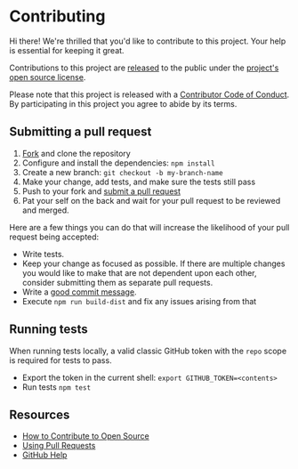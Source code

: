 # Contributing

[fork]: https://github.com/erlef/setup-beam/fork
[pr]: https://github.com/erlef/setup-beam/compare
[code-of-conduct]: https://github.com/erlef/setup-beam/blob/main/CODE_OF_CONDUCT.md

Hi there! We're thrilled that you'd like to contribute to this project. Your help is essential for
keeping it great.

Contributions to this project are
[released](https://help.github.com/articles/github-terms-of-service/#6-contributions-under-repository-license)
to the public under the [project's open source license](LICENSE.md).

Please note that this project is released with a [Contributor Code of Conduct][code-of-conduct]. By
participating in this project you agree to abide by its terms.

## Submitting a pull request

1. [Fork][fork] and clone the repository
1. Configure and install the dependencies: `npm install`
1. Create a new branch: `git checkout -b my-branch-name`
1. Make your change, add tests, and make sure the tests still pass
1. Push to your fork and [submit a pull request][pr]
1. Pat your self on the back and wait for your pull request to be reviewed and merged.

Here are a few things you can do that will increase the likelihood of your pull request being accepted:

- Write tests.
- Keep your change as focused as possible. If there are multiple changes you would like to make that
are not dependent upon each other, consider submitting them as separate pull requests.
- Write a [good commit message](http://tbaggery.com/2008/04/19/a-note-about-git-commit-messages.html).
- Execute `npm run build-dist` and fix any issues arising from that

## Running tests

When running tests locally, a valid classic GitHub token with the `repo` scope is required for tests
to pass.

- Export the token in the current shell: `export GITHUB_TOKEN=<contents>`
- Run tests `npm test`

## Resources

- [How to Contribute to Open Source](https://opensource.guide/how-to-contribute/)
- [Using Pull Requests](https://help.github.com/articles/about-pull-requests/)
- [GitHub Help](https://help.github.com)
